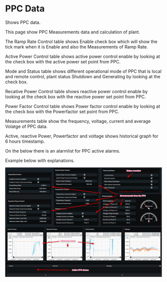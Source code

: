 # PPC Data

Shows PPC data.

This page show PPC Measurements data and calculation of plant.

The Ramp Rate Control table shows Enable check box which will show the tick mark when it is Enable and also the Measurements of Ramp Rate.

Active Power Control table shows active power control enable by looking at the check box with the active power set point from PPC.

Mode and Status table shows different operational mode of PPC that is local and remote control, plant status Shutdown and Generating by looking at the check box.

Recative Power Control table shows reactive power control enable by looking at the check box with the reactive power set point from PPC.

Power Factor Control table shows  Power factor control enable by looking at the check box with the Powerfactor set point from PPC.

Measurements table show the frequency, voltage, current and average Volatge of PPC data. 

Active, reactive Power, Powerfactor and voltage shows historical graph for 6 hours timestamp.

On the below there is an alarmlist for PPC active alarms.

Example below with explanations.

![PPC data](../images/PPC%20data.png)